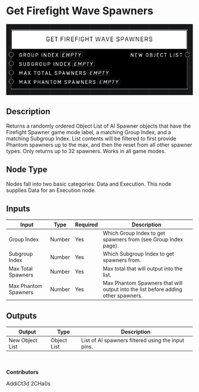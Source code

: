 # Get Firefight Wave Spawners
![alt text](../../../.gitbook/assets/get-firefight-wave-spawners.png)
## Description
Returns a randomly ordered Object List of AI Spawner objects that have the Firefight Spawner game mode label, a matching Group Index, and a matching Subgroup Index. List contents will be filtered to first provide Phantom spawners up to the max, and then the reset from all other spawner types. Only returns up to 32 spawners. Works in all game modes.

## Node Type
Nodes fall into two basic categories: Data and Execution. This node supplies Data for an Execution node.

## Inputs
| Input | Type | Required | Description |
|------------------|------------------|----------|--------------------------------------------------------------|
| Group Index | Number | Yes | Which Group Index to get spawners from (see Group Index page). |
| Subgroup Index | Number | Yes | Which Subgroup Index to get spawners from. |
| Max Total Spawners| Number | Yes | Max total that will output into the list. |
| Max Phantom Spawners| Number | Yes | Max Phantom Spawners that will output into the list before adding other spawners. |

## Outputs
| Output | Type | Description |
|------------------|------------------|--------------------------------------------------------------|
| New Object List | Object List | List of AI spawners filtered using the input pins. |

\
\
**Contributors**

AddiCt3d 2CHa0s